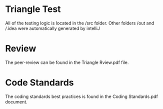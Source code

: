 # Triangle Test

All of the testing logic is located in the /src folder. Other folders /out and /.idea were automatically generated by intelliJ

# Review
The peer-review can be found in the Triangle Rview.pdf file.

# Code Standards
The coding standards best practices is found in the Coding Standards.pdf document.
